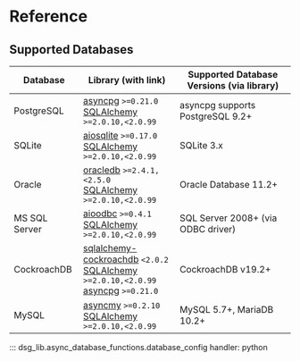 # Reference

## Supported Databases

| Database      | Library (with link)                                                                 | Supported Database Versions (via library)      |
|---------------|-------------------------------------------------------------------------------------|-----------------------------------------------|
| PostgreSQL    | [asyncpg](https://pypi.org/project/asyncpg/) `>=0.21.0`<br>[SQLAlchemy](https://pypi.org/project/SQLAlchemy/) `>=2.0.10,<2.0.99` | asyncpg supports PostgreSQL 9.2+              |
| SQLite        | [aiosqlite](https://pypi.org/project/aiosqlite/) `>=0.17.0`<br>[SQLAlchemy](https://pypi.org/project/SQLAlchemy/) `>=2.0.10,<2.0.99` | SQLite 3.x                                    |
| Oracle        | [oracledb](https://pypi.org/project/oracledb/) `>=2.4.1,<2.5.0`<br>[SQLAlchemy](https://pypi.org/project/SQLAlchemy/) `>=2.0.10,<2.0.99` | Oracle Database 11.2+                         |
| MS SQL Server | [aioodbc](https://pypi.org/project/aioodbc/) `>=0.4.1`<br>[SQLAlchemy](https://pypi.org/project/SQLAlchemy/) `>=2.0.10,<2.0.99` | SQL Server 2008+ (via ODBC driver)            |
| CockroachDB   | [sqlalchemy-cockroachdb](https://pypi.org/project/sqlalchemy-cockroachdb/) `<2.0.2`<br>[SQLAlchemy](https://pypi.org/project/SQLAlchemy/) `>=2.0.10,<2.0.99`<br>[asyncpg](https://pypi.org/project/asyncpg/) `>=0.21.0` | CockroachDB v19.2+                            |
| MySQL         | [asyncmy](https://pypi.org/project/asyncmy/) `>=0.2.10`<br>[SQLAlchemy](https://pypi.org/project/SQLAlchemy/) `>=2.0.10,<2.0.99` | MySQL 5.7+, MariaDB 10.2+                     |

::: dsg_lib.async_database_functions.database_config
    handler: python
